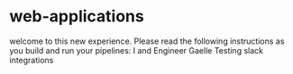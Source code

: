 # web-applications
welcome to this new experience. Please read the following instructions as you build and run your pipelines: 
I and Engineer Gaelle Testing slack integrations
